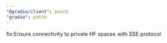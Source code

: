 ```yaml
---
"@gradio/client": patch
"gradio": patch
---
```


fix:Ensure connectivity to private HF spaces with SSE protocol
